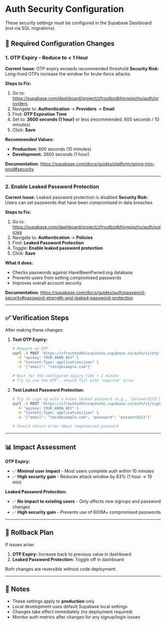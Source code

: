# Auth Security Configuration

These security settings must be configured in the Supabase Dashboard (not via SQL migrations).

## 🔐 Required Configuration Changes

### 1. **OTP Expiry - Reduce to < 1 Hour**

**Current Issue:** OTP expiry exceeds recommended threshold
**Security Risk:** Long-lived OTPs increase the window for brute-force attacks

**Steps to Fix:**
1. Go to: https://supabase.com/dashboard/project/zfroutbzdkhivnpiezho/auth/providers
2. Navigate to: **Authentication** → **Providers** → **Email**
3. Find: **OTP Expiration Time**
4. Set to: **3600 seconds (1 hour)** or less (recommended: 600 seconds / 10 minutes)
5. Click: **Save**

**Recommended Values:**
- **Production:** 600 seconds (10 minutes)
- **Development:** 3600 seconds (1 hour)

**Documentation:** https://supabase.com/docs/guides/platform/going-into-prod#security

---

### 2. **Enable Leaked Password Protection**

**Current Issue:** Leaked password protection is disabled
**Security Risk:** Users can set passwords that have been compromised in data breaches

**Steps to Fix:**
1. Go to: https://supabase.com/dashboard/project/zfroutbzdkhivnpiezho/auth/policies
2. Navigate to: **Authentication** → **Policies**
3. Find: **Leaked Password Protection**
4. Toggle: **Enable leaked password protection**
5. Click: **Save**

**What it does:**
- Checks passwords against HaveIBeenPwned.org database
- Prevents users from setting compromised passwords
- Improves overall account security

**Documentation:** https://supabase.com/docs/guides/auth/password-security#password-strength-and-leaked-password-protection

---

## ✅ Verification Steps

After making these changes:

1. **Test OTP Expiry:**
   ```bash
   # Request an OTP
   curl -X POST 'https://zfroutbzdkhivnpiezho.supabase.co/auth/v1/otp' \
     -H "apikey: YOUR_ANON_KEY" \
     -H "Content-Type: application/json" \
     -d '{"email": "test@example.com"}'

   # Wait for the configured expiry time + 1 minute
   # Try to use the OTP - should fail with "expired" error
   ```

2. **Test Leaked Password Protection:**
   ```bash
   # Try to sign up with a known leaked password (e.g., "password123")
   curl -X POST 'https://zfroutbzdkhivnpiezho.supabase.co/auth/v1/signup' \
     -H "apikey: YOUR_ANON_KEY" \
     -H "Content-Type: application/json" \
     -d '{"email": "test@example.com", "password": "password123"}'

   # Should return error about compromised password
   ```

---

## 📊 Impact Assessment

**OTP Expiry:**
- ✅ **Minimal user impact** - Most users complete auth within 10 minutes
- ✅ **High security gain** - Reduces attack window by 83% (1 hour → 10 min)

**Leaked Password Protection:**
- ✅ **No impact to existing users** - Only affects new signups and password changes
- ✅ **High security gain** - Prevents use of 600M+ compromised passwords

---

## 🔄 Rollback Plan

If issues arise:

1. **OTP Expiry:** Increase back to previous value in dashboard
2. **Leaked Password Protection:** Toggle off in dashboard

Both changes are reversible without code deployment.

---

## 📝 Notes

- These settings apply to **production** only
- Local development uses default Supabase local settings
- Changes take effect immediately (no deployment required)
- Monitor auth metrics after changes for any signup/login issues
